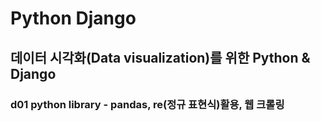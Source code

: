 # Python Django
## 데이터 시각화(Data visualization)를 위한 Python & Django
### d01 python library - pandas, re(정규 표현식)활용, 웹 크롤링
